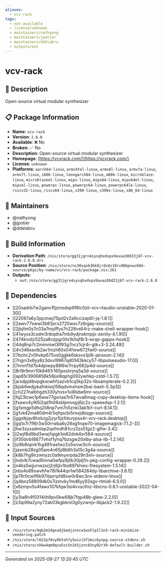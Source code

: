```yaml
---
aliases:
  - vcv-rack
tags:
  - not-available
  - license/unknown
  - maintainers/nathyong
  - maintainers/jpotier
  - maintainers/ddelabru
  - outputs/out
---
```


# vcv-rack

## 📝 Description

Open-source virtual modular synthesizer

## 📋 Package Information

- **Name**: `vcv-rack`
- **Version**: `2.6.0`
- **Available**: ❌ No
- **Broken**: ✅ No
- **Description**: Open-source virtual modular synthesizer
- **Homepage**: [https://vcvrack.com/](https://vcvrack.com/)
- **License**: `unknown`
- **Platforms**: `aarch64-linux`, `armv5tel-linux`, `armv6l-linux`, `armv7a-linux`, `armv7l-linux`, `i686-linux`, `loongarch64-linux`, `m68k-linux`, `microblaze-linux`, `microblazeel-linux`, `mips-linux`, `mips64-linux`, `mips64el-linux`, `mipsel-linux`, `powerpc-linux`, `powerpc64-linux`, `powerpc64le-linux`, `riscv32-linux`, `riscv64-linux`, `s390-linux`, `s390x-linux`, `x86_64-linux`
## 👥 Maintainers

- @nathyong
- @jpotier
- @ddelabru


## 🔧 Build Information

- **Derivation Path**: `/nix/store/gg31jgrn4sysqhxdvpx9avaa30d23j87-vcv-rack-2.6.0.drv`
- **Source Position**: `/nix/store/ns30sqxb36k8jrds8z18rv96bpnwc60d-source/pkgs/by-name/vc/vcv-rack/package.nix:261`
- **Outputs**:
  - `out`:  `/nix/store/gg31jgrn4sysqhxdvpx9avaa30d23j87-vcv-rack-2.6.0`

## 🔗 Dependencies

- [[20sadrb7w2ganv1fjzmsdsp9f8lc0zli-vcv-rtaudio-unstable-2020-01-30]]
- [[22067a6y3jqcmwj75pd2v2a9ccizajd0-jq-1.8.1]]
- [[2awv77swwi3b61jxrx2720wxc7z6rgay-source]]
- [[2jbjfm0s7c03a7mylffys7n228vs64rz-make-shell-wrapper-hook]]
- [[41wyss3csdm3nbqdra7mb9ydjnskmpjx-zenity-4.1.90]]
- [[474kivdzi525za8vzpgr0ils1k0qf8r3-wrap-gapps-hook]]
- [[4dq8np7c2mimniwl3if93g7ncz1cjr4r-gtk+3-3.24.49]]
- [[4n346xavlb2av1mzh60x04fww672fwl0-source]]
- [[7bchc2v0hvkp675xs0ggkk6sksvs1p9i-jansson-2.14]]
- [[7ngm3x6yy8z3dxvl9967qd0563kkcy57-libpulseaudio-17.0]]
- [[7nnm11d7b4dpiwpy88l6w7rrpy682p4d-source]]
- [[8rl9r9mrr10k8461r165pxshrjnq5a3d-source]]
- [[ap65r3906858k58jisl8qphg092ywhkp-zstd-1.5.7]]
- [[arsdpjdibvpgkxcwhfzazvb1cq5kp32s-libsamplerate-0.2.2]]
- [[bjsb6wdjykafnkixq156qdvmxhsm2bai-bash-5.3p3]]
- [[ch227nalbhgzh330yhxsv1xi8lidw6mr-source]]
- [[fq23lcwc1p6ww77gxriaa7n57wva6mag-copy-desktop-items-hook]]
- [[fxawv4y9l5l2qd1h06xblpmvqyj6jc2z-speexdsp-1.2.1]]
- [[g1smgp5dhq2ii8np7vm7n5znki3ak1b1-curl-8.14.1]]
- [[g1vk42ma80dm4r5qfqxcbi5rnxjdbsgp-source]]
- [[ggslkjqv8hzkzg2jzyr5jzfdsvypss4r-vcv-rack.desktop]]
- [[gq1x7r7fl6r3w50rrwba6y26xg1nqw70-imagemagick-7.1.2-3]]
- [[hw3zyxadmlsp2qsfmdh81crz2zs51gz2-glfw-3.4]]
- [[i2wjf8d9bd3wwj1qigk1m62dnk4sr584-source]]
- [[if30dvb18877vhsf1yhq7bzsgw20xlby-alsa-lib-1.2.14]]
- [[iz8b8npvk1hg491rasfwz2x5ixvw3ich-source]]
- [[jasmb28zg05am4n65ji8b6h3a15c3g4a-source]]
- [[k8b7hg9irzwnyzc0a9myxrpda29n3xlv-source]]
- [[lvdvlk7cwad5mna0wfpz8jllb30jdj1n-pkg-config-wrapper-0.29.2]]
- [[n4ks5wjjvnwzsrj2rj6jlv1bs897khwx-filesystem-1.5.14]]
- [[nbs4s89xwvhfw78i1k44qn1w084264dy-libarchive-3.8.1]]
- [[p76r0cwlf6k97ibprrpfd8xw0r8wc3nx-stdenv-linux]]
- [[q4bnz58809dk0s7izmvky1md6yy92sgv-rtmidi-6.0.0]]
- [[x6zmpv5s4fawx107kfqw3si4vvsclhiz-libicns-0.8.1-unstable-2022-04-10]]
- [[y3ia8h4f0314iih9pv0kw68jk7fqp48b-glew-2.2.0]]
- [[z3ip99a2yny72ak03kgbkml3g0yzwnjv-libjack2-1.9.22]]

## 📁 Input Sources

- `/nix/store/9gb2m19gxadjbadjznxcw1wshlp1l1n3-rack-minimize-vendoring.patch`
- `/nix/store/l622p70vy8k5sh7y5wizi5f2mic6ynpg-source-stdenv.sh`
- `/nix/store/shkw4qm9qcw5sc5n1k5jznc83ny02r39-default-builder.sh`

---
*Generated on 2025-09-27 13:20:45 UTC*
